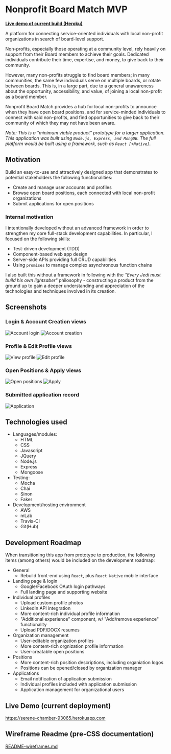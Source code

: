 # Nonprofit Board Match MVP

__[Live demo of current build (Heroku)](https://serene-chamber-93065.herokuapp.com)__

A platform for connecting service-oriented individuals with local non-profit
organizations in search of board-level support.

Non-profits, especially those operating at a community level, rely heavily on
support from their Board members to achieve their goals. Dedicated individuals
contribute their time, expertise, and money, to give back to their community.

However, many non-profits struggle to find board members; in many communities, the
same few individuals serve on multiple boards, or rotate between boards. This is,
in a large part, due to a general unawareness about the opportunity, accessibility,
and value, of joining a local non-profit as a board member.

Nonprofit Board Match provides a hub for local non-profits to announce when they have
open board positions, and for service-minded individuals to connect with said non-profits,
and find opportunities to give back to their community of which they may not have been
aware.

_Note: This is a "minimum viable product" prototype for a larger application.
This application was built using `Node.js, Express, and MongDB`. The full platform
would be built using a framework, such as `React [+Native]`._

## Motivation

Build an easy-to-use and attractively designed app that demonstrates to
potential stakeholders the following functionalities:

* Create and manage user accounts and profiles
* Browse open board positions, each connected with local non-profit organizations
* Submit applications for open positions

### Internal motivation

I intentionally developed without an advanced framework in order to
strengthen my core full-stack development capabilities. In particular, I focused
on the following skills:

* Test-driven development (TDD)
* Component-based web app design
* Server-side APIs providing full CRUD capabilities
* Using `promises` to manage complex asynchronous function chains

I also built this without a framework in following with the *"Every Jedi must
build his own lightsaber"* philosophy - constructing a product from the ground up
to gain a deeper understanding and appreciation of the technologies and techniques
involved in its creation.

## Screenshots

### Login & Account Creation views

![Account login](screenshots/nbm-screenshots-login.png "Account login")
![Account creation](screenshots/nbm-screenshots-createAccount.png "Account creation")

### Profile & Edit Profile views

![View profile](screenshots/nbm-screenshots-profile.png "View profile")
![Edit profile](screenshots/nbm-screenshots-editProfile.png "Edit profile")

### Open Positions & Apply views

![Open positions](screenshots/nbm-screenshots-positions.png "Open positions")
![Apply](screenshots/nbm-screenshots-application.png "Appy to open position")

### Submitted application record

![Application](screenshots/nbm-screenshots-submitted.png "Application")

## Technologies used

* Languages/modules:
  * HTML
  * CSS
  * Javascript
  * JQuery
  * Node.js
  * Express
  * Mongoose
* Testing:
  * Mocha
  * Chai
  * Sinon
  * Faker
* Development/hosting environment
  * AWS
  * mLab
  * Travis-CI
  * Git(Hub)
  
## Development Roadmap

When transitioning this app from prototype to production, the following items
(among others) would be included on the development roadmap:

* General
  * Rebuild front-end using `React`, plus `React Native` mobile interface
* Landing page & login  
  * Google/Facebook OAuth login pathways
  * Full landing page and supporting website
* Individual profiles
  * Upload custom profile photos
  * LinkedIn API integration
  * More content-rich individual profile information
  * "Additional experience" component, w/ "Add/remove experience" functionality
  * Upload PDF/DOCX resumes
* Organization management
  * User-editable organization profiles
  * More content-rich orgnization profile information
  * User-creatable open positions
* Positions
  * More content-rich position descriptions, including organiation logos
  * Positions can be opened/closed by organization manager
* Applications
  * Email notification of application submission
  * Individual  profiles included with application submission
  * Application management for organizational users

## Live Demo (current deployment)

<https://serene-chamber-93065.herokuapp.com>

## Wireframe Readme (pre-CSS documentation)

[README-wireframes.md](./README-wireframes.md)
